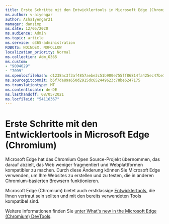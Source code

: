 ```yaml
---
title: Erste Schritte mit den Entwicklertools in Microsoft Edge (Chromium)
ms.author: v-aiyengar
author: AshaIyengar21
manager: dansimp
ms.date: 12/05/2020
ms.audience: Admin
ms.topic: article
ms.service: o365-administration
ROBOTS: NOINDEX, NOFOLLOW
localization_priority: Normal
ms.collection: Adm_O365
ms.custom:
- "9004029"
- "7099"
ms.openlocfilehash: d1238ac3f3af4857aebe3c51b900e755ff86814fa425ec47be1e83cd5f9faa20
ms.sourcegitcommit: b5f7da89a650d2915dc652449623c78be6247175
ms.translationtype: MT
ms.contentlocale: de-DE
ms.lasthandoff: 08/05/2021
ms.locfileid: "54116367"
---
```

# <a name="get-started-with-the-developer-tools-in-microsoft-edge-chromium"></a>Erste Schritte mit den Entwicklertools in Microsoft Edge (Chromium)

Microsoft Edge hat das Chromium Open Source-Projekt übernommen, das darauf abzielt, das Web weniger fragmentiert und Webplattformen kompatibler zu machen. Durch diese Änderung können Sie Microsoft Edge verwenden, um Ihre Websites zu erstellen und zu testen, die in anderen Chromium-basierten Browsern funktionieren.

Microsoft Edge (Chromium) bietet auch erstklassige [Entwicklertools,](https://go.microsoft.com/fwlink/?linkid=2134941) die Ihnen vertraut sein sollten und mit den bereits verwendeten Tools kompatibel sind.

Weitere Informationen finden Sie [unter What's new in the Microsoft Edge (Chromium) DevTools](https://go.microsoft.com/fwlink/?linkid=2135020).